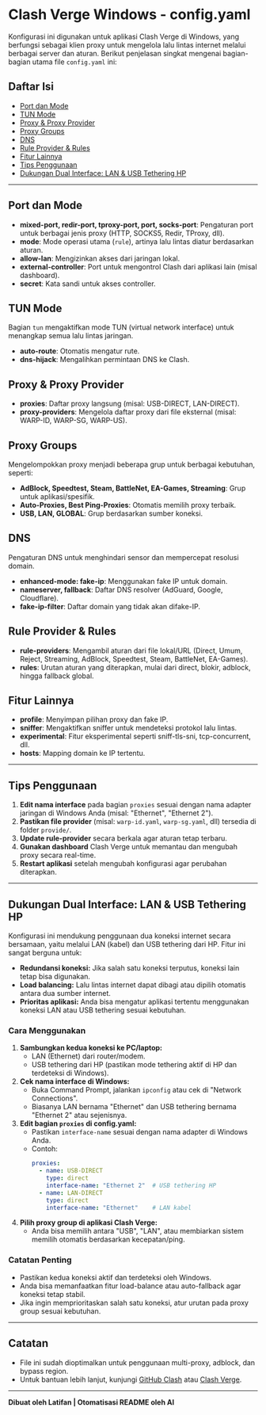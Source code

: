 # Clash Verge Windows - config.yaml

Konfigurasi ini digunakan untuk aplikasi Clash Verge di Windows, yang berfungsi sebagai klien proxy untuk mengelola lalu lintas internet melalui berbagai server dan aturan. Berikut penjelasan singkat mengenai bagian-bagian utama file `config.yaml` ini:

## Daftar Isi
- [Port dan Mode](#port-dan-mode)
- [TUN Mode](#tun-mode)
- [Proxy & Proxy Provider](#proxy--proxy-provider)
- [Proxy Groups](#proxy-groups)
- [DNS](#dns)
- [Rule Provider & Rules](#rule-provider--rules)
- [Fitur Lainnya](#fitur-lainnya)
- [Tips Penggunaan](#tips-penggunaan)
- [Dukungan Dual Interface: LAN & USB Tethering HP](#dukungan-dual-interface-lan--usb-tethering-hp)

---

## Port dan Mode
- **mixed-port, redir-port, tproxy-port, port, socks-port**: Pengaturan port untuk berbagai jenis proxy (HTTP, SOCKS5, Redir, TProxy, dll).
- **mode**: Mode operasi utama (`rule`), artinya lalu lintas diatur berdasarkan aturan.
- **allow-lan**: Mengizinkan akses dari jaringan lokal.
- **external-controller**: Port untuk mengontrol Clash dari aplikasi lain (misal dashboard).
- **secret**: Kata sandi untuk akses controller.

## TUN Mode
Bagian `tun` mengaktifkan mode TUN (virtual network interface) untuk menangkap semua lalu lintas jaringan.
- **auto-route**: Otomatis mengatur rute.
- **dns-hijack**: Mengalihkan permintaan DNS ke Clash.

## Proxy & Proxy Provider
- **proxies**: Daftar proxy langsung (misal: USB-DIRECT, LAN-DIRECT).
- **proxy-providers**: Mengelola daftar proxy dari file eksternal (misal: WARP-ID, WARP-SG, WARP-US).

## Proxy Groups
Mengelompokkan proxy menjadi beberapa grup untuk berbagai kebutuhan, seperti:
- **AdBlock, Speedtest, Steam, BattleNet, EA-Games, Streaming**: Grup untuk aplikasi/spesifik.
- **Auto-Proxies, Best Ping-Proxies**: Otomatis memilih proxy terbaik.
- **USB, LAN, GLOBAL**: Grup berdasarkan sumber koneksi.

## DNS
Pengaturan DNS untuk menghindari sensor dan mempercepat resolusi domain.
- **enhanced-mode: fake-ip**: Menggunakan fake IP untuk domain.
- **nameserver, fallback**: Daftar DNS resolver (AdGuard, Google, Cloudflare).
- **fake-ip-filter**: Daftar domain yang tidak akan difake-IP.

## Rule Provider & Rules
- **rule-providers**: Mengambil aturan dari file lokal/URL (Direct, Umum, Reject, Streaming, AdBlock, Speedtest, Steam, BattleNet, EA-Games).
- **rules**: Urutan aturan yang diterapkan, mulai dari direct, blokir, adblock, hingga fallback global.

## Fitur Lainnya
- **profile**: Menyimpan pilihan proxy dan fake IP.
- **sniffer**: Mengaktifkan sniffer untuk mendeteksi protokol lalu lintas.
- **experimental**: Fitur eksperimental seperti sniff-tls-sni, tcp-concurrent, dll.
- **hosts**: Mapping domain ke IP tertentu.

---

## Tips Penggunaan
1. **Edit nama interface** pada bagian `proxies` sesuai dengan nama adapter jaringan di Windows Anda (misal: "Ethernet", "Ethernet 2").
2. **Pastikan file provider** (misal: `warp-id.yaml`, `warp-sg.yaml`, dll) tersedia di folder `provide/`.
3. **Update rule-provider** secara berkala agar aturan tetap terbaru.
4. **Gunakan dashboard** Clash Verge untuk memantau dan mengubah proxy secara real-time.
5. **Restart aplikasi** setelah mengubah konfigurasi agar perubahan diterapkan.

---

## Dukungan Dual Interface: LAN & USB Tethering HP

Konfigurasi ini mendukung penggunaan dua koneksi internet secara bersamaan, yaitu melalui LAN (kabel) dan USB tethering dari HP. Fitur ini sangat berguna untuk:
- **Redundansi koneksi:** Jika salah satu koneksi terputus, koneksi lain tetap bisa digunakan.
- **Load balancing:** Lalu lintas internet dapat dibagi atau dipilih otomatis antara dua sumber internet.
- **Prioritas aplikasi:** Anda bisa mengatur aplikasi tertentu menggunakan koneksi LAN atau USB tethering sesuai kebutuhan.

### Cara Menggunakan
1. **Sambungkan kedua koneksi ke PC/laptop:**
   - LAN (Ethernet) dari router/modem.
   - USB tethering dari HP (pastikan mode tethering aktif di HP dan terdeteksi di Windows).
2. **Cek nama interface di Windows:**
   - Buka Command Prompt, jalankan `ipconfig` atau cek di "Network Connections".
   - Biasanya LAN bernama "Ethernet" dan USB tethering bernama "Ethernet 2" atau sejenisnya.
3. **Edit bagian `proxies` di config.yaml:**
   - Pastikan `interface-name` sesuai dengan nama adapter di Windows Anda.
   - Contoh:
     ```yaml
     proxies:
       - name: USB-DIRECT
         type: direct
         interface-name: "Ethernet 2"  # USB tethering HP
       - name: LAN-DIRECT
         type: direct
         interface-name: "Ethernet"    # LAN kabel
     ```
4. **Pilih proxy group di aplikasi Clash Verge:**
   - Anda bisa memilih antara "USB", "LAN", atau membiarkan sistem memilih otomatis berdasarkan kecepatan/ping.

### Catatan Penting
- Pastikan kedua koneksi aktif dan terdeteksi oleh Windows.
- Anda bisa memanfaatkan fitur load-balance atau auto-fallback agar koneksi tetap stabil.
- Jika ingin memprioritaskan salah satu koneksi, atur urutan pada proxy group sesuai kebutuhan.

---

## Catatan
- File ini sudah dioptimalkan untuk penggunaan multi-proxy, adblock, dan bypass region.
- Untuk bantuan lebih lanjut, kunjungi [GitHub Clash](https://github.com/Dreamacro/clash) atau [Clash Verge](https://github.com/zzzgydi/clash-verge).

---

**Dibuat oleh Latifan | Otomatisasi README oleh AI**